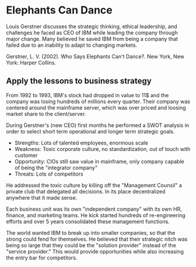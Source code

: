 # Elephants Can Dance

Louis Gerstner discusses the strategic thinking, ethical leadership, and challenges he faced as CEO of IBM while leading the company through major change. Many believed he saved IBM from being a company that failed due to an inability to adapt to changing markets.

Gerstner, L. V. (2002). Who Says Elephants Can't Dance?. New York, New York: Harper Collins.

## Apply the lessons to business strategy

From 1992 to 1993, IBM's stock had dropped in value to 11$ and the company was losing hundreds of millions every quarter. Their company was centered around the mainframe server, which was over priced and loosing market share to the client/server.

During Gerstner's (new CEO) first months he performed a SWOT analysis in order to select short term operational and longer term strategic goals.

- Strengths: Lots of talented employees, enormous scale
- Weakness: Toxic corporate culture, no standardization, out of touch with customer
- Opportunity: CIOs still saw value in mainframe, only company capable of being the "integrator company" 
- Threats: Lots of competitors

He addressed the toxic culture by killing off the "Management Counsil" a private club that delegated all decisions. In its place decentralized anywhere that it made sense.

Each business unit was its own "independent company" with its own HR, finance, and marketing teams. He kick started hundreds of re-engineering efforts and over 5 years consolidated these management functions.

The world wanted IBM to break up into smaller companies, so that the strong could fend for themselves. He believed that their strategic nitch was being so large that they could be the "solution provider" instead of the "service provider." This would provide opportunities while also increasing the entry bar for competitors.
